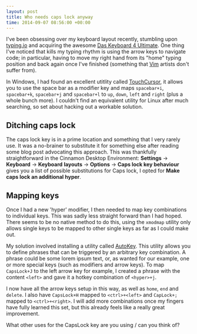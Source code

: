 ```yaml
---
layout: post
title: Who needs caps lock anyway
time: 2014-09-07 08:56:00 +00:00
---
```


I've been obsessing over my keyboard layout recently, stumbling upon [typing.io](http://typing.io) and acquiring the awesome [Das Keyboard 4 Ultimate](http://www.daskeyboard.com/daskeyboard-4-ultimate/). One thing I've noticed that kills my typing rhythm is using the arrow keys to navigate code; in particular, having to move my right hand from its "home" typing position and back again once I've finished (something that [Vim](http://en.wikipedia.org/wiki/Vim_%28text_editor%29) artists don't suffer from).

In Windows, I had found an excellent utitlity called [TouchCursor](http://touchcursor.sourceforge.net/), it allows you to use the space bar as a modifier key and maps `spacebar+i`, `spacebar+k`, `spacebar+j` and `spacebar+l` to `up`, `down`, `left` and `right` (plus a whole bunch more). I couldn't find an equivalent utility for Linux after much searching, so set about hacking out a workable solution.

<!--more-->

## Ditching caps lock

The caps lock key is in a prime location and something that I very rarely use. It was a no-brainer to substitute it for something else after reading some blog post advocating this approach. This was thankfully straightforward in the Cinnamon Desktop Environment: **Settings** -> **Keyboard** -> **Keyboard** **layouts** -> **Options** -> **Caps lock key behaviour** gives you a list of possible substitutions for Caps lock, I opted for **Make caps lock an additional hyper**.

## Mapping keys

Once I had a new 'hyper' modifier, I then needed to map key combinations to individual keys. This was sadly less straight forward than I had hoped. There seems to be no native method to do this, using the `xmodmap` utility only allows single keys to be mapped to other single keys as far as I could make out.

My solution involved installing a utility called [AutoKey](https://code.google.com/p/autokey/). This utility allows you to define phrases that can be triggered by an arbitrary key combination. A phrase could be some lorem ipsum text, or, as wanted for our example, one or more special keys (such as modifiers and arrow keys). To map `CapsLock+J` to the left arrow key for example, I created a phrase with the content `<left>` and gave it a hotkey combination of `<hyper>+j`.

I now have all the arrow keys setup in this way, as well as `home`, `end` and `delete`. I also have `CapsLock+H` mapped to `<ctrl>+<left>` and `CapLock+;` mapped to `<ctrl>+<right>`. I will add more combinations once my fingers have fully learned this set, but this already feels like a really great improvement. 

What other uses for the CapsLock key are you using / can you think of?

